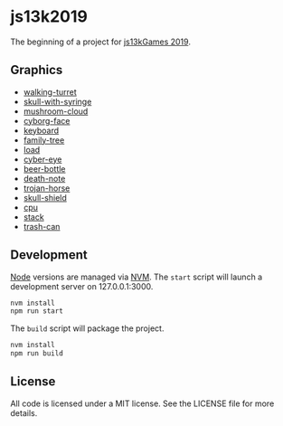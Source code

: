 # js13k2019 #

The beginning of a project for [js13kGames 2019][js13k].

## Graphics ##

* [walking-turret][]
* [skull-with-syringe][]
* [mushroom-cloud][]
* [cyborg-face][]
* [keyboard][]
* [family-tree][]
* [load][]
* [cyber-eye][]
* [beer-bottle][]
* [death-note][]
* [trojan-horse][]
* [skull-shield][]
* [cpu][]
* [stack][]
* [trash-can][]

## Development ##

[Node][] versions are managed via [NVM][]. The `start` script will launch a
development server on 127.0.0.1:3000.

```bash
nvm install
npm run start
```

The `build` script will package the project.

```bash
nvm install
npm run build
```

## License ##

All code is licensed under a MIT license. See the LICENSE file for more details.


[js13k]: https://2019.js13kgames.com/ "Andrzej Mazur (js13kGames): HTML5 and JavaScript game development competition in just 13 kB"
[Node]: https://nodejs.org/ "Various (Node.js Foundation): Node.js is a JavaScript runtime built on Chrome's V8 JavaScript engine"
[NVM]: https://github.com/nvm-sh/nvm "Various (GitHub): Node Version Manager"
[walking-turret]: https://game-icons.net/1x1/delapouite/walking-turret.html "Delapouite (game-icons.net): An automatic sentry tower that can move along short distances."
[skull-with-syringe]: https://game-icons.net/1x1/zajkonur/skull-with-syringe.html "Zajkonur (game-icons.net): This cranium has the cure between its teeth."
[mushroom-cloud]: https://game-icons.net/1x1/lorc/mushroom-cloud.html "Lorc (game-icons.net): That is the kind of spectacle you can expect in Fallout if you decide to follow the dark path."
[cyborg-face]: https://game-icons.net/1x1/delapouite/cyborg-face.html "Delapouite (game-icons.net): A emotionless humanoid with some robotic enhancements: an antenna forehead and extra vision."
[keyboard]: https://game-icons.net/1x1/delapouite/keyboard.html "Delapouite (game-icons.net): To type letters and texts in order to interact with a computer."
[family-tree]: https://game-icons.net/1x1/delapouite/family-tree.html "Delapouite (game-icons.net): A network of people, connecting parents and children. Like the brackets of a championship."
[load]: https://game-icons.net/1x1/delapouite/load.html "Delapouite (game-icons.net): Loading data from a floppy disk."
[cyber-eye]: https://game-icons.net/1x1/delapouite/cyber-eye.html "Delapouite (game-icons.net): Enhance vision thanks to microchips addition to this eyeball."
[beer-bottle]: https://game-icons.net/1x1/delapouite/beer-bottle.html "Delapouite (game-icons.net): Alcoholic beverage made of hops and malted cereal grains."
[death-note]: https://game-icons.net/1x1/lorc/death-note.html "Lorc (game-icons.net): A bad omen written on a paper. The reader will be doomed just by skimming through the pages of this cursed book."
[trojan-horse]: https://game-icons.net/1x1/delapouite/trojan-horse.html "Delapouite (game-icons.net): Huge wooden decoy used by the Greeks to capture the city of Troy."
[skull-shield]: https://game-icons.net/1x1/lorc/skull-shield.html "Lorc (game-icons.net): A pugnacious cranium as emblem."
[cpu]: https://game-icons.net/1x1/delapouite/cpu.html "Delapouite (game-icons.net): The heart of a computer, juggling with bits to process data."
[stack]: https://game-icons.net/1x1/delapouite/stack.html "Delapouite (game-icons.net): Pile of cards on top of each others, in layers."
[trash-can]: https://game-icons.net/1x1/delapouite/trash-can.html "Delapouite (game-icons.net): Recycle bin to throw away things to the garbage."
